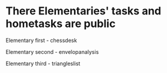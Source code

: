 # There Elementaries' tasks and hometasks are public
Elementary first - chessdesk

Elementary second - envelopanalysis

Elementary third - triangleslist
